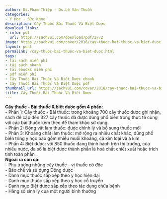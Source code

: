 ```yaml
---
author: Ds.Phạm Thiệp - Ds.Lê Văn Thuần
categories:
- Y Học - Sức Khỏe
description: Cây Thuốc Bài Thuốc Và Biệt Dược
download_links:
- info: pdf
  url: https://sachvui.com/download/pdf/2772
image: https://sachvui.com/cover/2016/cay-thuoc-bai-thuoc-va-biet-duoc.jpg
layout: post
permalink: /cay-thuoc-bai-thuoc-va-biet-duoc.html
tags:
- tải sách miễn phí
- tải sách nhanh
- tải ebooks miễn phí
- pdf miễn phí
- Cây Thuốc Bài Thuốc Và Biệt Dược ebook
- Cây Thuốc Bài Thuốc Và Biệt Dược pdf
thumbnail_url: https://sachvui.com/cover/2016/cay-thuoc-bai-thuoc-va-biet-duoc.jpg
title: Cây Thuốc Bài Thuốc Và Biệt Dược
---
```


 <div class="item-desc text-justify"> <p><strong>Cây thuốc - Bài thuốc &amp; biệt dược gồm 4 phần:</strong><br>- Phần 1: Cây thuốc - Bài thuốc: trong khoảng 700 cây thuốc được ghi nhận, sách đề cập đến 327 cây thuốc đã được dùng phổ biến trong thực tế cùng với các bài thuốc kèm theo để tham khảo sử dụng.<br>- Phần 2: Động vật làm thuốc: được chỉnh lý và bổ sung thuốc mới<br>- Phần 3: Khoáng chất làm thuốc: mở rộng ra nhiều chất khác, dùng phổ biến tring y học bao gồm nhiều muối khoáng, cả kim loại và á kim.<br>- Phần 4: Biệt dược: với 850 thuốc đang thịnh hành trên thị trường, của nhiều nước, đa số là biệt dược thành phần là hoá chất chiết xuất hoặc trích tinh toàn phần<br><strong>Ngoài ra còn có:</strong><br>- Phụ trương những cây thuốc - vị thuốc có độc<br>- Bào chế và sử dụng Đông dược<br>- Danh mục thuốc sắp xếp theo y học hiện đại<br>- Danh mục thuốc sắp xếp theo y học cổ truyền<br>- Danh mục Biệt dược sắp xếp theo tác dụng chữa bệnh<br>- Hằng số sinh lý của một người bình thường<br> </p> </div>